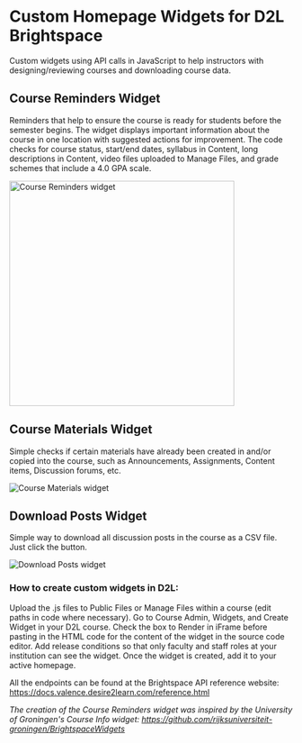 # Custom Homepage Widgets for D2L Brightspace

Custom widgets using API calls in JavaScript to help instructors with designing/reviewing courses and downloading course data.

## Course Reminders Widget

Reminders that help to ensure the course is ready for students before the semester begins. The widget displays important information about the course in one location with suggested actions for improvement. The code checks for course status, start/end dates, syllabus in Content, long descriptions in Content, video files uploaded to Manage Files, and grade schemes that include a 4.0 GPA scale. 

<img src="https://jenniferlynnwagner.com/img/widgets/reminders-widget.png" width="400" alt="Course Reminders widget">


## Course Materials Widget

Simple checks if certain materials have already been created in and/or copied into the course, such as Announcements, Assignments, Content items, Discussion forums, etc.

![Course Materials widget](https://jenniferlynnwagner.com/img/widgets/materials-widget.png)

## Download Posts Widget

Simple way to download all discussion posts in the course as a CSV file. Just click the button.

![Download Posts widget](https://jenniferlynnwagner.com/img/widgets/posts-widget.png)

### How to create custom widgets in D2L:

Upload the .js files to Public Files or Manage Files within a course (edit paths in code where necessary). Go to Course Admin, Widgets, and Create Widget in your D2L course. Check the box to Render in iFrame before pasting in the HTML code for the content of the widget in the source code editor. Add release conditions so that only faculty and staff roles at your institution can see the widget. Once the widget is created, add it to your active homepage.

All the endpoints can be found at the Brightspace API reference website: https://docs.valence.desire2learn.com/reference.html

*The creation of the Course Reminders widget was inspired by the University of Groningen's Course Info widget: https://github.com/rijksuniversiteit-groningen/BrightspaceWidgets*
